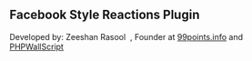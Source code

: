 <h2>Facebook Style Reactions Plugin </h2>

<p>Developed by: Zeeshan Rasool &nbsp;, Founder at <a href="http://www.99points.info//">99points.info</a> and <a href="http://wallscriptclone.com/">PHPWallScript</a></p>
<br />
